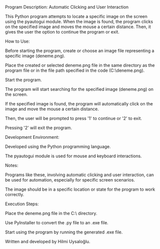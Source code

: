 Program Description: Automatic Clicking and User Interaction

This Python program attempts to locate a specific image on the screen using the pyautogui module. When the image is found, the program clicks on the specified image and moves the mouse a certain 
distance. Then, it gives the user the option to continue the program or exit.

How to Use:

Before starting the program, create or choose an image file representing a specific image (deneme.png).

Place the created or selected deneme.png file in the same directory as the program file or in the file path specified in the code (C:\deneme.png).

Start the program.

The program will start searching for the specified image (deneme.png) on the screen.

If the specified image is found, the program will automatically click on the image and move the mouse a certain distance.

Then, the user will be prompted to press '1' to continue or '2' to exit.

Pressing '2' will exit the program.


Development Environment:

Developed using the Python programming language.

The pyautogui module is used for mouse and keyboard interactions.

Notes:

Programs like these, involving automatic clicking and user interaction, can be used for automation, especially for specific screen scenarios.

The image should be in a specific location or state for the program to work correctly.

Execution Steps:

Place the deneme.png file in the C:\ directory.

Use PyInstaller to convert the .py file to an .exe file.

Start using the program by running the generated .exe file.

Written and developed by Hilmi Uysaloğlu.
